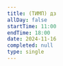 ```yaml
---
title: (ТИМП) дз
allDay: false
startTime: 11:00
endTime: 18:00
date: 2024-11-16
completed: null
type: single
---
```

